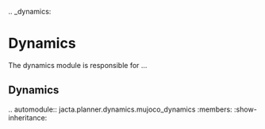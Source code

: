 .. _dynamics:

Dynamics
============
The dynamics module is responsible for ...

Dynamics
----------------

.. automodule:: jacta.planner.dynamics.mujoco_dynamics
   :members:
   :show-inheritance:
